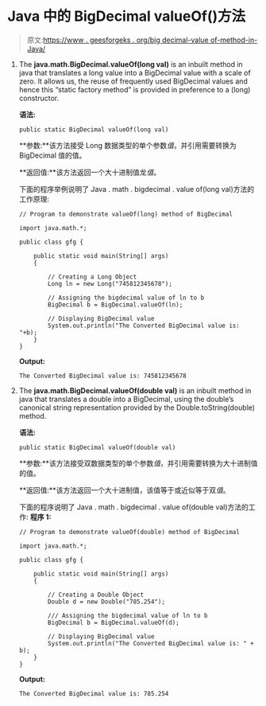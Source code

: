 # Java 中的 BigDecimal valueOf()方法

> 原文:[https://www . geesforgeks . org/big decimal-value of-method-in-Java/](https://www.geeksforgeeks.org/bigdecimal-valueof-method-in-java/)

1.  The **java.math.BigDecimal.valueOf(long val)** is an inbuilt method in java that translates a long value into a BigDecimal value with a scale of zero. It allows us, the reuse of frequently used BigDecimal values and hence this “static factory method” is provided in preference to a (long) constructor.

    **语法:**

    ```
    public static BigDecimal valueOf(long val)
    ```

    **参数:**该方法接受 Long 数据类型的单个参数*值*，并引用需要转换为 BigDecimal 值的值。

    **返回值:**该方法返回一个大十进制值龙*值*。

    下面的程序举例说明了 Java . math . bigdecimal . value of(long val)方法的工作原理:

    ```
    // Program to demonstrate valueOf(long) method of BigDecimal 

    import java.math.*;

    public class gfg {

        public static void main(String[] args)
        {

            // Creating a Long Object
            Long ln = new Long("745812345678");

            // Assigning the bigdecimal value of ln to b
            BigDecimal b = BigDecimal.valueOf(ln);

            // Displaying BigDecimal value
            System.out.println("The Converted BigDecimal value is: "+b);
        }
    }
    ```

    **Output:**

    ```
    The Converted BigDecimal value is: 745812345678

    ```

2.  The **java.math.BigDecimal.valueOf(double val)** is an inbuilt method in java that translates a double into a BigDecimal, using the double’s canonical string representation provided by the Double.toString(double) method.

    **语法:**

    ```
    public static BigDecimal valueOf(double val)

    ```

    **参数:**该方法接受双数据类型的单个参数*值*，并引用需要转换为大十进制值的值。

    **返回值:**该方法返回一个大十进制值，该值等于或近似等于双*值*。

    下面的程序说明了 Java . math . bigdecimal . value of(double val)方法的工作:
    **程序 1:**

    ```
    // Program to demonstrate valueOf(double) method of BigDecimal 

    import java.math.*;

    public class gfg {

        public static void main(String[] args)
        {

            // Creating a Double Object
            Double d = new Double("785.254");

            /// Assigning the bigdecimal value of ln to b
            BigDecimal b = BigDecimal.valueOf(d);

            // Displaying BigDecimal value
            System.out.println("The Converted BigDecimal value is: " + b);
        }
    }
    ```

    **Output:**

    ```
    The Converted BigDecimal value is: 785.254

    ```